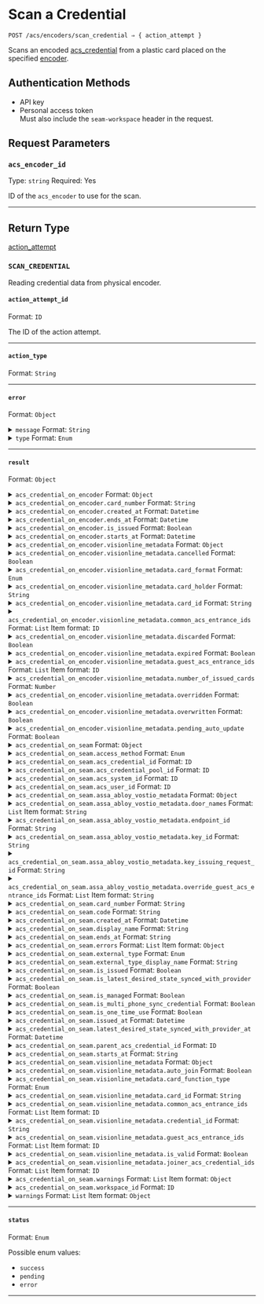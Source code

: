# Scan a Credential

```
POST /acs/encoders/scan_credential ⇒ { action_attempt }
```

Scans an encoded [acs_credential](../../../capability-guides/access-systems/managing-credentials.md) from a plastic card placed on the specified [encoder](../../../capability-guides/access-systems/working-with-card-encoders-and-scanners/README.md).

## Authentication Methods

- API key
- Personal access token
  <br>Must also include the `seam-workspace` header in the request.

## Request Parameters

### `acs_encoder_id`

Type: `string`
Required: Yes

ID of the `acs_encoder` to use for the scan.

***

## Return Type

[action\_attempt](./)

### `SCAN_CREDENTIAL`

Reading credential data from physical encoder.

#### `action_attempt_id`

Format: `ID`

The ID of the action attempt.

---

#### `action_type`

Format: `String`

---

#### `error`

Format: `Object`

<details>

<summary><code>message</code> Format: <code>String</code></summary>

</details>

<details>

<summary><code>type</code> Format: <code>Enum</code></summary>

Possible enum values:
- `uncategorized_error`
- `action_attempt_expired`
- `no_credential_on_encoder`

</details>

---

#### `result`

Format: `Object`

<details>

<summary><code>acs_credential_on_encoder</code> Format: <code>Object</code></summary>

</details>

<details>

<summary><code>acs_credential_on_encoder.card_number</code> Format: <code>String</code></summary>

</details>

<details>

<summary><code>acs_credential_on_encoder.created_at</code> Format: <code>Datetime</code></summary>

</details>

<details>

<summary><code>acs_credential_on_encoder.ends_at</code> Format: <code>Datetime</code></summary>

</details>

<details>

<summary><code>acs_credential_on_encoder.is_issued</code> Format: <code>Boolean</code></summary>

</details>

<details>

<summary><code>acs_credential_on_encoder.starts_at</code> Format: <code>Datetime</code></summary>

</details>

<details>

<summary><code>acs_credential_on_encoder.visionline_metadata</code> Format: <code>Object</code></summary>

</details>

<details>

<summary><code>acs_credential_on_encoder.visionline_metadata.cancelled</code> Format: <code>Boolean</code></summary>

</details>

<details>

<summary><code>acs_credential_on_encoder.visionline_metadata.card_format</code> Format: <code>Enum</code></summary>

Possible enum values:
- `TLCode`
- `rfid48`

</details>

<details>

<summary><code>acs_credential_on_encoder.visionline_metadata.card_holder</code> Format: <code>String</code></summary>

</details>

<details>

<summary><code>acs_credential_on_encoder.visionline_metadata.card_id</code> Format: <code>String</code></summary>

</details>

<details>

<summary><code>acs_credential_on_encoder.visionline_metadata.common_acs_entrance_ids</code> Format: <code>List</code> Item format: <code>ID</code></summary>

</details>

<details>

<summary><code>acs_credential_on_encoder.visionline_metadata.discarded</code> Format: <code>Boolean</code></summary>

</details>

<details>

<summary><code>acs_credential_on_encoder.visionline_metadata.expired</code> Format: <code>Boolean</code></summary>

</details>

<details>

<summary><code>acs_credential_on_encoder.visionline_metadata.guest_acs_entrance_ids</code> Format: <code>List</code> Item format: <code>ID</code></summary>

</details>

<details>

<summary><code>acs_credential_on_encoder.visionline_metadata.number_of_issued_cards</code> Format: <code>Number</code></summary>

</details>

<details>

<summary><code>acs_credential_on_encoder.visionline_metadata.overridden</code> Format: <code>Boolean</code></summary>

</details>

<details>

<summary><code>acs_credential_on_encoder.visionline_metadata.overwritten</code> Format: <code>Boolean</code></summary>

</details>

<details>

<summary><code>acs_credential_on_encoder.visionline_metadata.pending_auto_update</code> Format: <code>Boolean</code></summary>

</details>

<details>

<summary><code>acs_credential_on_seam</code> Format: <code>Object</code></summary>

</details>

<details>

<summary><code>acs_credential_on_seam.access_method</code> Format: <code>Enum</code></summary>

Possible enum values:
- `code`
- `card`
- `mobile_key`

</details>

<details>

<summary><code>acs_credential_on_seam.acs_credential_id</code> Format: <code>ID</code></summary>

</details>

<details>

<summary><code>acs_credential_on_seam.acs_credential_pool_id</code> Format: <code>ID</code></summary>

</details>

<details>

<summary><code>acs_credential_on_seam.acs_system_id</code> Format: <code>ID</code></summary>

</details>

<details>

<summary><code>acs_credential_on_seam.acs_user_id</code> Format: <code>ID</code></summary>

</details>

<details>

<summary><code>acs_credential_on_seam.assa_abloy_vostio_metadata</code> Format: <code>Object</code></summary>

</details>

<details>

<summary><code>acs_credential_on_seam.assa_abloy_vostio_metadata.door_names</code> Format: <code>List</code> Item format: <code>String</code></summary>

</details>

<details>

<summary><code>acs_credential_on_seam.assa_abloy_vostio_metadata.endpoint_id</code> Format: <code>String</code></summary>

</details>

<details>

<summary><code>acs_credential_on_seam.assa_abloy_vostio_metadata.key_id</code> Format: <code>String</code></summary>

</details>

<details>

<summary><code>acs_credential_on_seam.assa_abloy_vostio_metadata.key_issuing_request_id</code> Format: <code>String</code></summary>

</details>

<details>

<summary><code>acs_credential_on_seam.assa_abloy_vostio_metadata.override_guest_acs_entrance_ids</code> Format: <code>List</code> Item format: <code>String</code></summary>

</details>

<details>

<summary><code>acs_credential_on_seam.card_number</code> Format: <code>String</code></summary>

</details>

<details>

<summary><code>acs_credential_on_seam.code</code> Format: <code>String</code></summary>

</details>

<details>

<summary><code>acs_credential_on_seam.created_at</code> Format: <code>Datetime</code></summary>

</details>

<details>

<summary><code>acs_credential_on_seam.display_name</code> Format: <code>String</code></summary>

</details>

<details>

<summary><code>acs_credential_on_seam.ends_at</code> Format: <code>String</code></summary>

</details>

<details>

<summary><code>acs_credential_on_seam.errors</code> Format: <code>List</code> Item format: <code>Object</code></summary>

</details>

<details>

<summary><code>acs_credential_on_seam.external_type</code> Format: <code>Enum</code></summary>

Possible enum values:
- `pti_card`
- `brivo_credential`
- `hid_credential`
- `visionline_card`
- `salto_ks_credential`
- `assa_abloy_vostio_key`
- `salto_space_key`

</details>

<details>

<summary><code>acs_credential_on_seam.external_type_display_name</code> Format: <code>String</code></summary>

</details>

<details>

<summary><code>acs_credential_on_seam.is_issued</code> Format: <code>Boolean</code></summary>

</details>

<details>

<summary><code>acs_credential_on_seam.is_latest_desired_state_synced_with_provider</code> Format: <code>Boolean</code></summary>

</details>

<details>

<summary><code>acs_credential_on_seam.is_managed</code> Format: <code>Boolean</code></summary>

</details>

<details>

<summary><code>acs_credential_on_seam.is_multi_phone_sync_credential</code> Format: <code>Boolean</code></summary>

</details>

<details>

<summary><code>acs_credential_on_seam.is_one_time_use</code> Format: <code>Boolean</code></summary>

</details>

<details>

<summary><code>acs_credential_on_seam.issued_at</code> Format: <code>Datetime</code></summary>

</details>

<details>

<summary><code>acs_credential_on_seam.latest_desired_state_synced_with_provider_at</code> Format: <code>Datetime</code></summary>

</details>

<details>

<summary><code>acs_credential_on_seam.parent_acs_credential_id</code> Format: <code>ID</code></summary>

</details>

<details>

<summary><code>acs_credential_on_seam.starts_at</code> Format: <code>String</code></summary>

</details>

<details>

<summary><code>acs_credential_on_seam.visionline_metadata</code> Format: <code>Object</code></summary>

</details>

<details>

<summary><code>acs_credential_on_seam.visionline_metadata.auto_join</code> Format: <code>Boolean</code></summary>

</details>

<details>

<summary><code>acs_credential_on_seam.visionline_metadata.card_function_type</code> Format: <code>Enum</code></summary>

Possible enum values:
- `guest`
- `staff`

</details>

<details>

<summary><code>acs_credential_on_seam.visionline_metadata.card_id</code> Format: <code>String</code></summary>

</details>

<details>

<summary><code>acs_credential_on_seam.visionline_metadata.common_acs_entrance_ids</code> Format: <code>List</code> Item format: <code>ID</code></summary>

</details>

<details>

<summary><code>acs_credential_on_seam.visionline_metadata.credential_id</code> Format: <code>String</code></summary>

</details>

<details>

<summary><code>acs_credential_on_seam.visionline_metadata.guest_acs_entrance_ids</code> Format: <code>List</code> Item format: <code>ID</code></summary>

</details>

<details>

<summary><code>acs_credential_on_seam.visionline_metadata.is_valid</code> Format: <code>Boolean</code></summary>

</details>

<details>

<summary><code>acs_credential_on_seam.visionline_metadata.joiner_acs_credential_ids</code> Format: <code>List</code> Item format: <code>ID</code></summary>

</details>

<details>

<summary><code>acs_credential_on_seam.warnings</code> Format: <code>List</code> Item format: <code>Object</code></summary>

</details>

<details>

<summary><code>acs_credential_on_seam.workspace_id</code> Format: <code>ID</code></summary>

</details>

<details>

<summary><code>warnings</code> Format: <code>List</code> Item format: <code>Object</code></summary>

</details>

---

#### `status`

Format: `Enum`

Possible enum values:
- `success`
- `pending`
- `error`

---

